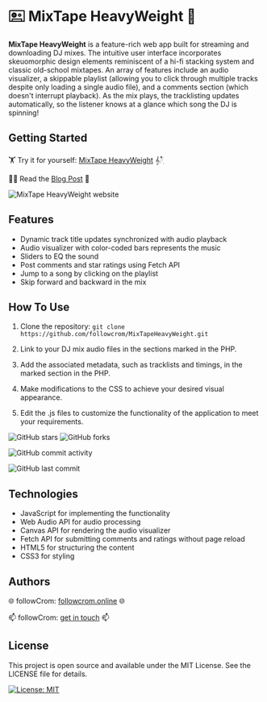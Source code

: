# 🖭 MixTape HeavyWeight 🥊

**MixTape HeavyWeight** is a feature-rich web app built for streaming and downloading DJ mixes. The intuitive user interface incorporates skeuomorphic design elements reminiscent of a hi-fi stacking system and classic old-school mixtapes. An array of features include an audio visualizer, a skippable playlist (allowing you to click through multiple tracks despite only loading a single audio file), and a comments section (which doesn't interrupt playback). As the mix plays, the tracklisting updates automatically, so the listener knows at a glance which song the DJ is spinning!

## Getting Started

🏋 Try it for yourself: [MixTape HeavyWeight](https://www.followcrom.online/djmixes/gf/noodles.php) 𝄞⨾𓍢ִ໋

💪🏾 Read the [Blog Post](https://medium.com/@followcrom/mixtape-heavyweight-259444d11ca9) 🤼

![MixTape HeavyWeight website](https://www.followcrom.online/embeds/gh_readme_img.jpg "MixTape HeavyWeight website")

## Features

- Dynamic track title updates synchronized with audio playback
- Audio visualizer with color-coded bars represents the music
- Sliders to EQ the sound
- Post comments and star ratings using Fetch API
- Jump to a song by clicking on the playlist
- Skip forward and backward in the mix

## How To Use

1. Clone the repository:
   `git clone https://github.com/followcrom/MixTapeHeavyWeight.git`

2. Link to your DJ mix audio files in the sections marked in the PHP.

3. Add the associated metadata, such as tracklists and timings, in the marked section in the PHP.

4. Make modifications to the CSS to achieve your desired visual appearance.

5. Edit the .js files to customize the functionality of the application to meet your requirements.

![GitHub stars](https://img.shields.io/github/stars/followcrom/MixTapeHeavyWeight?style=social) ![GitHub forks](https://img.shields.io/github/forks/followcrom/MixTapeHeavyWeight?style=social)

![GitHub commit activity](https://img.shields.io/github/commit-activity/m/followcrom/MixTapeHeavyWeight)

![GitHub last commit](https://img.shields.io/github/last-commit/followcrom/MixTapeHeavyWeight)

## Technologies

- JavaScript for implementing the functionality
- Web Audio API for audio processing
- Canvas API for rendering the audio visualizer
- Fetch API for submitting comments and ratings without page reload
- HTML5 for structuring the content
- CSS3 for styling

## Authors

🌐 followCrom: [followcrom.online](https://followcrom.online/index.html) 🌐

📫 followCrom: [get in touch](https://followcrom.online/contact/contact.php) 📫

## License

This project is open source and available under the MIT License. See the LICENSE file for details.

[![License: MIT](https://img.shields.io/badge/License-MIT-green.svg)](https://opensource.org/licenses/MIT)
